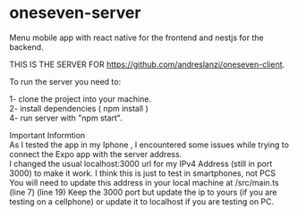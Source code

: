 # oneseven-server  
Menu mobile app with react native for the frontend and nestjs for the backend.  

THIS IS THE SERVER FOR https://github.com/andreslanzi/oneseven-client.  

To run the server you need to:  

1- clone the project into your machine.  
2- install dependencies ( npm install )  
4- run server with "npm start".  

Important Informtion  
As I tested the app in my Iphone , I encountered some issues while trying to connect the Expo app with the server address.  
I changed the usual localhost:3000 url for my IPv4 Address (still in port 3000) to make it work. I think this is just to test in smartphones, not PCS  
You will need to update this address in your local machine at /src/main.ts (line 7) (line 19) Keep the 3000 port but update the ip to yours (if you are testing on a cellphone) or update it to localhost if you are testing on PC.
